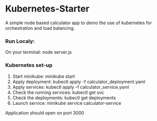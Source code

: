 # Kubernetes-Starter
A simple node based calculator app to demo the use of kubernetes for orchestration and load balancing.

### Run Localy:
On your terminal: node server.js

### Kubernetes set-up
1. Start minikube: minikube start
2. Apply deployment: kubectl apply -f calculator_deployment.yaml
3. Apply services: kubectl apply -f calculator_service.yaml
4. Check the running services: kubectl get svc
5. Check the deployments: kubectl get deployments
6. Launch service: minikube service calculator-service

Application should open on port 3000
